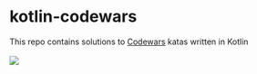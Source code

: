 # kotlin-codewars
This repo contains solutions to <a href="http://www.codewars.com">Codewars</a> katas written in Kotlin
</br>
</br>
<img src=https://www.codewars.com/users/valkoz/badges/large>
